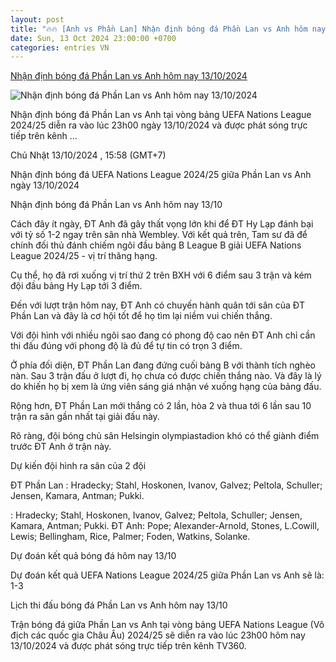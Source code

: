 ```yaml
---
layout: post
title: "🔥🔥 [Anh vs Phần Lan] Nhận định bóng đá Phần Lan vs Anh hôm nay 13/10/2024"
date: Sun, 13 Oct 2024 23:00:00 +0700
categories: entries VN
---
```

[Nhận định bóng đá Phần Lan vs Anh hôm nay 13/10/2024](https://nongnghiep.vn/nhan-dinh-dt-phan-lan-vs-dt-anh-luc-23h00-hom-nay-13-10-2024-d404152.html)

![Nhận định bóng đá Phần Lan vs Anh hôm nay 13/10/2024](https://t.ex-cdn.com/nongnghiep.vn/560w/files/content/2024/10/13/nhan-dinh-bong-da-phan-lan-vs-anh-14-10-154200_42-155852.jpg)

Nhận định bóng đá Phần Lan vs Anh tại vòng bảng UEFA Nations League 2024/25 diễn ra vào lúc 23h00 ngày 13/10/2024 và được phát sóng trực tiếp trên kênh ...

Chủ Nhật 13/10/2024 , 15:58 (GMT+7)

Nhận định bóng đá UEFA Nations League 2024/25 giữa Phần Lan vs Anh ngày 13/10/2024

Nhận định bóng đá Phần Lan vs Anh hôm nay 13/10

Cách đây ít ngày, ĐT Anh đã gây thất vọng lớn khi để ĐT Hy Lạp đánh bại với tỷ số 1-2 ngay trên sân nhà Wembley. Với kết quả trên, Tam sư đã để chính đối thủ đánh chiếm ngôi đầu bảng B League B giải UEFA Nations League 2024/25 - vị trí thăng hạng.

Cụ thể, họ đã rơi xuống vị trí thứ 2 trên BXH với 6 điểm sau 3 trận và kém đội đầu bảng Hy Lạp tới 3 điểm.

Đến với lượt trận hôm nay, ĐT Anh có chuyến hành quân tới sân của ĐT Phần Lan và đây là cơ hội tốt để họ tìm lại niềm vui chiến thắng.

Với đội hình với nhiều ngôi sao đang có phong độ cao nên ĐT Anh chỉ cần thi đấu đúng với phong độ là đủ để tự tin có trọn 3 điểm.

Ở phía đối diện, ĐT Phần Lan đang đứng cuối bảng B với thành tích nghèo nàn. Sau 3 trận đấu ở lượt đi, họ chưa có được chiến thắng nào. Và đây là lý do khiến họ bị xem là ứng viên sáng giá nhận vé xuống hạng của bảng đấu.

Rộng hơn, ĐT Phần Lan mới thắng có 2 lần, hòa 2 và thua tới 6 lần sau 10 trận ra sân gần nhất tại giải đấu này.

Rõ ràng, đội bóng chủ sân Helsingin olympiastadion khó có thể giành điểm trước ĐT Anh ở trận này.

Dự kiến đội hình ra sân của 2 đội

ĐT Phần Lan : Hradecky; Stahl, Hoskonen, Ivanov, Galvez; Peltola, Schuller; Jensen, Kamara, Antman; Pukki.

: Hradecky; Stahl, Hoskonen, Ivanov, Galvez; Peltola, Schuller; Jensen, Kamara, Antman; Pukki. ĐT Anh: Pope; Alexander-Arnold, Stones, L.Cowill, Lewis; Bellingham, Rice, Palmer; Foden, Watkins, Solanke.

Dự đoán kết quả bóng đá hôm nay 13/10

Dự đoán kết quả UEFA Nations League 2024/25 giữa Phần Lan vs Anh sẽ là: 1-3

Lịch thi đấu bóng đá Phần Lan vs Anh hôm nay 13/10

Trận bóng đá giữa Phần Lan vs Anh tại vòng bảng UEFA Nations League (Vô địch các quốc gia Châu Âu) 2024/25 sẽ diễn ra vào lúc 23h00 hôm nay 13/10/2024 và được phát sóng trực tiếp trên kênh TV360.

